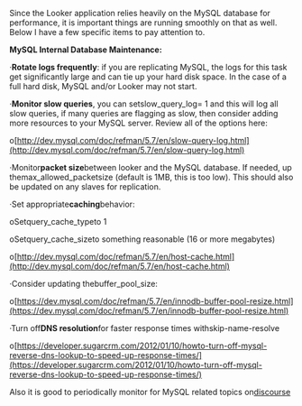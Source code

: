 Since the Looker application relies heavily on the MySQL database for performance, it is important things are running smoothly on that as well. Below I have a few specific items to pay attention to. 

  


**MySQL Internal Database Maintenance:**

·**Rotate logs frequently**: if you are replicating MySQL, the logs for this task get significantly large and can tie up your hard disk space. In the case of a full hard disk, MySQL and/or Looker may not start.

·**Monitor slow queries**, you can setslow\_query\_log= 1 and this will log all slow queries, if many queries are flagging as slow, then consider adding more resources to your MySQL server. Review all of the options here:

o[http://dev.mysql.com/doc/refman/5.7/en/slow-query-log.html](http://dev.mysql.com/doc/refman/5.7/en/slow-query-log.html)

·Monitor**packet size**between looker and the MySQL database. If needed, up themax\_allowed\_packetsize \(default is 1MB, this is too low\). This should also be updated on any slaves for replication.

·Set appropriate**caching**behavior:

oSetquery\_cache\_typeto 1

oSetquery\_cache\_sizeto something reasonable \(16 or more megabytes\)

o[http://dev.mysql.com/doc/refman/5.7/en/host-cache.html](http://dev.mysql.com/doc/refman/5.7/en/host-cache.html)

·Consider updating thebuffer\_pool\_size:

o[https://dev.mysql.com/doc/refman/5.7/en/innodb-buffer-pool-resize.html](https://dev.mysql.com/doc/refman/5.7/en/innodb-buffer-pool-resize.html)

·Turn off**DNS resolution**for faster response times withskip-name-resolve

o[https://developer.sugarcrm.com/2012/01/10/howto-turn-off-mysql-reverse-dns-lookup-to-speed-up-response-times/](https://developer.sugarcrm.com/2012/01/10/howto-turn-off-mysql-reverse-dns-lookup-to-speed-up-response-times/)

  


Also it is good to periodically monitor for MySQL related topics on[discourse](https://looker.com/search#stq=mysql)

  


